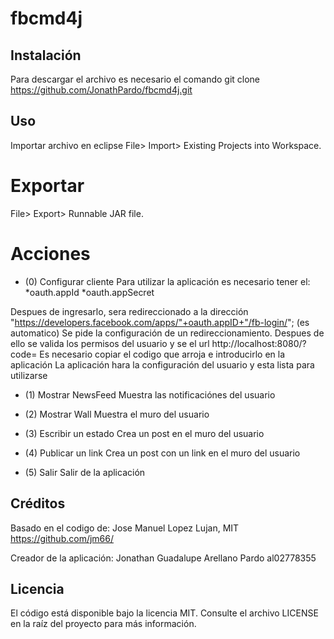 # fbcmd4j

## Instalación
Para descargar el archivo es necesario el comando git clone https://github.com/JonathPardo/fbcmd4j.git

## Uso
Importar archivo en eclipse
File> Import> Existing Projects into Workspace.

# Exportar 
File> Export> Runnable JAR file.

# Acciones
- (0) Configurar cliente
Para utilizar la aplicación es necesario tener el:
*oauth.appId
*oauth.appSecret

Despues de ingresarlo, sera redireccionado a la dirección  "https://developers.facebook.com/apps/"+oauth.appID+"/fb-login/"; (es automatico)
Se pide la configuración de un redireccionamiento.
Despues de ello se valida los permisos del usuario y se el url http://localhost:8080/?code=
Es necesario copiar el codigo que arroja e introducirlo en la aplicación
La aplicación hara la configuración del usuario y esta lista para utilizarse

- (1) Mostrar NewsFeed
Muestra las notificaciónes del usuario
- (2) Mostrar Wall
Muestra el muro del usuario

- (3) Escribir un estado
Crea un post en el muro del usuario

- (4) Publicar un link
Crea un post con un link en el muro del usuario

- (5) Salir
Salir de la aplicación


## Créditos

Basado en el codigo de: 
Jose Manuel Lopez Lujan, MIT
https://github.com/jm66/

Creador de la aplicación:
Jonathan Guadalupe Arellano Pardo
al02778355

## Licencia
El código está disponible bajo la licencia MIT. Consulte el archivo LICENSE en la raíz del proyecto para más información.
